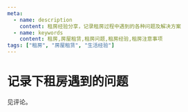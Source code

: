 ```yaml
---
meta:
  - name: description
    content: 租房经验分享，记录租房过程中遇到的各种问题及解决方案
  - name: keywords
    content: 租房,房屋租赁,租房问题,租房经验,租房注意事项
tags: ["租房", "房屋租赁", "生活经验"]
---
```


# 记录下租房遇到的问题

见评论。
